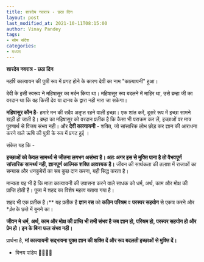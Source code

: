 ```yaml
---
title: शारदेय नवरात्र - छठा दिन
layout: post
last_modified_at: 2021-10-11T08:15:00
author: Vinay Pandey
tags:
- सोम संदेश
categories:
- मध्यम
---
```

**शारदेय नवरात्र - छठा दिन**

महर्षि कात्यायन की पुत्री रूप में प्रगट होने के कारण देवी का नाम "कात्यायनी" हुआ। 

देवी के इसी स्वरूप ने महिषासुर का मर्दन किया था। महिषासुर रूप बदलने में माहिर था, उसे ब्रम्हा जी का वरदान था कि वह किसी देव या दानव के द्वारा नही मारा जा सकेगा। 

**महिषासुर कौन है**- हमारे मन की सदैव अतृप्त रहने वाली इच्छा। एक शांत करें, दूसरे रूप में इच्छा सामने खड़ी हो जाती है। ब्रम्हा का महिषासुर को वरदान प्रतीक है कि कैसा भी पराक्रम कर लें, इच्छाओं पर मात्र पुरुषार्थ से विजय संभव नही। 
और
**देवी कात्यायनी** - शक्ति, जो सांसारिक लोभ छोड़ कर ज्ञान की आराधना करने वाले ऋषि की पुत्री के रूप में प्रगट हुई । 

संकेत यह कि -

**इच्छाओं को केवल सामर्थ्य से जीतना लगभग असंभव है।  अतः अगर इस से मुक्ति पाना है तो वैभवपूर्ण सांसारिक सामर्थ्य नही, ज्ञानपूर्ण आत्मिक शक्ति आवश्यक है।** जीवन की सार्थकता की तलाश में राजाओं का सन्यास और धनकुबेरों का सब कुछ दान करना, यही सिद्ध करता है।

मान्यता यह भी है कि माता कात्यायनी की उपासना करने वाले साधक को धर्म, अर्थ, काम और मोक्ष की प्राप्ति होती है। पूजा में शहद का विशेष महत्व बताया गया है। 

शहद भी एक प्रतीक है।** यह प्रतीक है **ज्ञान रस** को **कठिन परिश्रम** व **परस्पर सहयोग** से एकत्र करने और **प्रेम* के छत्ते में बुनने का।  

**जीवन मे धर्म, अर्थ, काम और मोक्ष की प्राप्ति भी तभी संभव है जब ज्ञान हो, परिश्रम हो, परस्पर सहयोग हो और प्रेम हो। इन के बिना फल संभव नही।**

प्रार्थना है,
**मां कात्यायनी**
**सद्भावना युक्त ज्ञान की शक्ति दें और रूप बदलती इच्छाओं से मुक्ति दें।**

- विनय पांडेय
🙏🌷🌷🙏



